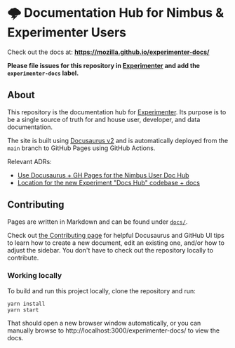 # 🌩 Documentation Hub for Nimbus & Experimenter Users

Check out the docs at: **https://mozilla.github.io/experimenter-docs/**

**Please file issues for this repository in [Experimenter](https://github.com/mozilla/experimenter/issues) and add the `experimenter-docs` label.**

## About

This repository is the documentation hub for [Experimenter](https://github.com/mozilla/experimenter). Its purpose is to be a single source of truth for and house user, developer, and data documentation.

The site is built using [Docusaurus v2](https://v2.docusaurus.io/) and is automatically deployed from the `main` branch to GitHub Pages using GitHub Actions.

Relevant ADRs:

- [Use Docusaurus + GH Pages for the Nimbus User Doc Hub](https://github.com/mozilla/experimenter/blob/main/app/experimenter/docs/adrs/0005-doc-hub.md)
- [Location for the new Experiment "Docs Hub" codebase + docs](https://github.com/mozilla/experimenter/blob/main/app/experimenter/docs/adrs/0006-doc-hub-repo.md)

## Contributing

Pages are written in Markdown and can be found under [`docs/`](/docs).

Check out [the Contributing page](https://mozilla.github.io/experimenter-docs/contributing) for helpful Docusaurus and GitHub UI tips to learn how to create a new document, edit an existing one, and/or how to adjust the sidebar. You don't have to check out the repository locally to contribute.

### Working locally

To build and run this project locally, clone the repository and run:

```
yarn install
yarn start
```

That should open a new browser window automatically, or you can manually browse to http://localhost:3000/experimenter-docs/ to view the docs.
